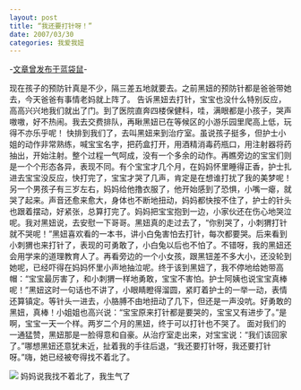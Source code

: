```yaml
---
layout: post
title: “我还要打针呀！”
date: 2007/03/30
categories: 我爱我妞
---
```


-[文章曾发布于蓝袋鼠](http://landaishu.hi2net.com/home/blog_read.asp?id=4175&blogid=27113)-



现在孩子的预防针真是不少，隔三差五地就要去。之前黑妞的预防针都是爸爸带她去，今天爸爸有事情老妈就上阵了。
 告诉黑妞去打针，宝宝也没什么特别反应，高高兴兴地我们就出了门。到了医院直奔四楼保健科，哇，满眼都是小孩子，哭声嗷嗷，好不热闹。我去交费排队，再瞅黑妞已在等候区的小游乐园里爬高上低，玩得不亦乐乎呢！
 快排到我们了，去叫黑妞来到治疗室。虽说孩子挺多，但护士小姐的动作非常熟练，喊宝宝名字，把药盒打开，用酒精消毒药瓶口，用注射器将药抽出，开始注射。整个过程一气呵成，没有一个多余的动作。再瞧旁边的宝宝们则是一个个形态各异，表现不同。有个宝宝才几个月，在妈妈怀里睡得正香，护士扎进去宝宝没反应，快打完了，宝宝才哭了几声，肯定是在想谁打扰了我的美梦呢！另一个男孩子有三岁左右，妈妈给他撸衣服了，他开始感到了恐惧，小嘴一瘪，就哭了起来。声音还愈来愈大，身体也不断地扭动，妈妈都快按不住了，护士的针头也跟着摆动，好紧张，总算打完了。妈妈把宝宝抱到一边，小家伙还在伤心地哭泣呢。我对黑妞说，去安慰一下哥哥。黑妞真的走过去了，“你别哭了，小刺猬打针就不哭呢！”黑妞喜欢看的一本书，讲小白兔害怕去打针，每次都要哭。后来看到小刺猬也来打针了，表现的可勇敢了，小白兔以后也不怕了。不错呀，我的黑妞还会用学来的道理教育人了。再看旁边的一个小女孩，跟黑钮差不多大小，还没轮到她呢，已经吓得在妈妈怀里小声地抽泣呢。终于该到黑妞了，我不停地给她带高帽：“宝宝最厉害了，和小刺猬一样地勇敢，宝宝不害怕。护士阿姨也说宝宝真棒呢！”黑妞这时一句话也不讲了，小眼睛瞪得溜圆，紧盯着护士的一举一动，表情还算镇定。等针头一进去，小胳膊不由地扭动了几下，但还是一声没吭。好勇敢的黑妞，真棒！小姐姐也高兴说：“宝宝原来打针都是要哭的，宝宝又有进步了。”是啊，宝宝一天一个样。两岁二个月的黑妞，终于可以打针也不哭了。
 面对我们的一通猛赞，黑妞那是一脸得意和自豪。从治疗室走出来，对宝宝说：“我们该回家了。”哪想黑妞还意犹未近，扯着我的手往后退，“我还要打针呀，我还要打针呀。”嗨，她已经被夸得找不着北了。

![](/heiniuniu_uploads/upload2007/200733010208747.jpg)
妈妈说我找不着北了，我生气了